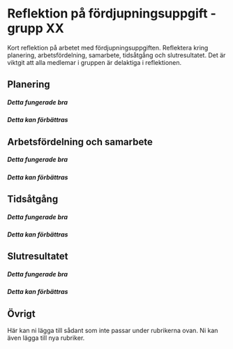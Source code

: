 # Reflektion på fördjupningsuppgift - grupp XX

Kort reflektion på arbetet med fördjupningsuppgiften. Reflektera kring planering, arbetsfördelning, samarbete, tidsåtgång och slutresultatet. Det är viktgit att alla medlemar i gruppen är delaktiga i reflektionen. 

## Planering

##### Detta fungerade bra

##### Detta kan förbättras

## Arbetsfördelning och samarbete

##### Detta fungerade bra

##### Detta kan förbättras

## Tidsåtgång

##### Detta fungerade bra

##### Detta kan förbättras

## Slutresultatet

##### Detta fungerade bra

##### Detta kan förbättras

## Övrigt 

Här kan ni lägga till sådant som inte passar under rubrikerna ovan. Ni kan även lägga till nya rubriker. 
